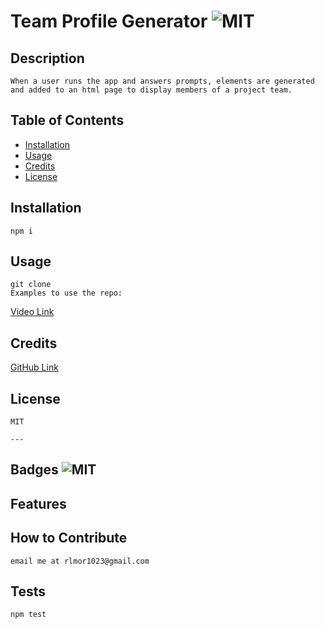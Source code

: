 # Team Profile Generator ![MIT](https://img.shields.io/badge/License-MIT%20-green)

## Description

    When a user runs the app and answers prompts, elements are generated and added to an html page to display members of a project team.

## Table of Contents

- [Installation](#installation)
- [Usage](#usage)
- [Credits](#credits)
- [License](#license)

## Installation

    npm i

## Usage

    git clone
    Examples to use the repo:

[Video Link](https://drive.google.com/file/d/1UHiBU3tb1uijq92SvC0QkD58sXKxznwJ/view?usp=sharing)

## Credits

[GitHub Link](https://github.com/confusedicarus)

## License

    MIT

    ---

## Badges ![MIT](https://img.shields.io/badge/License-MIT%20-green)

## Features

## How to Contribute

    email me at rlmor1023@gmail.com

## Tests

    npm test
